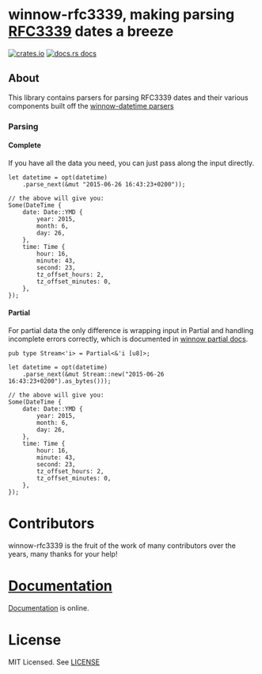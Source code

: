 # winnow-rfc3339, making parsing [RFC3339][iso] dates a breeze

[![crates.io](https://img.shields.io/crates/v/winnow-rfc3339?style=flat-square)](https://crates.io/crates/winnow-rfc3339)
[![docs.rs docs](https://img.shields.io/badge/docs-latest-blue.svg?style=flat-square)](https://docs.rs/winnow-rfc3339)

[iso]: https://en.wikipedia.org/wiki/ISO_8601
[winnow]: https://github.com/winnow-rs/winnow
[winnow-datetime]: https://crates.io/crates/winnow-datetime

## About

This library contains parsers for parsing RFC3339 dates and their various components built off the
[winnow-datetime parsers][winnow-datetime]

### Parsing

#### Complete
If you have all the data you need, you can just pass along the input directly.

```rust,ignore
let datetime = opt(datetime)
    .parse_next(&mut "2015-06-26 16:43:23+0200"));

// the above will give you:
Some(DateTime {
    date: Date::YMD {
        year: 2015,
        month: 6,
        day: 26,
    },
    time: Time {
        hour: 16,
        minute: 43,
        second: 23,
        tz_offset_hours: 2,
        tz_offset_minutes: 0,
    },
});
```

#### Partial
For partial data the only difference is wrapping input in Partial and handling incomplete errors correctly,
which is documented in [winnow partial docs](https://docs.rs/winnow/latest/winnow/_topic/partial/index.html).
```rust,ignore
pub type Stream<'i> = Partial<&'i [u8]>;

let datetime = opt(datetime)
    .parse_next(&mut Stream::new("2015-06-26 16:43:23+0200").as_bytes()));

// the above will give you:
Some(DateTime {
    date: Date::YMD {
        year: 2015,
        month: 6,
        day: 26,
    },
    time: Time {
        hour: 16,
        minute: 43,
        second: 23,
        tz_offset_hours: 2,
        tz_offset_minutes: 0,
    },
});
```

# Contributors

winnow-rfc3339 is the fruit of the work of many contributors over the years, many thanks for your help!

# [Documentation][docs]

[Documentation][docs] is online.

# License

MIT Licensed. See [LICENSE](https://mit-license.org/)

[docs]: https://docs.rs/winnow_rfc3339/
